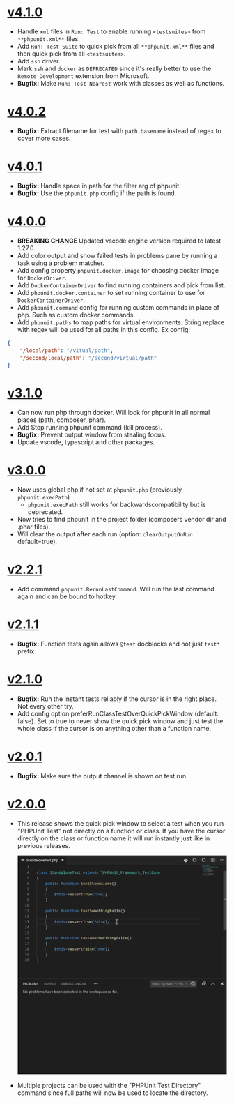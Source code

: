 # [v4.1.0](https://github.com/elonmallin/vscode-phpunit/releases/tag/v4.1.0)
- Handle `xml` files in `Run: Test` to enable running `<testsuites>` from `**phpunit.xml**` files.
- Add `Run: Test Suite` to quick pick from all `**phpunit.xml**` files and then quick pick from all `<testsuites>`.
- Add `ssh` driver.
- Mark `ssh` and `docker` as `DEPRECATED` since it's really better to use the `Remote Development` extension from Microsoft.
- **Bugfix:** Make `Run: Test Nearest` work with classes as well as functions.

# [v4.0.2](https://github.com/elonmallin/vscode-phpunit/releases/tag/v4.0.2)
- **Bugfix:** Extract filename for test with `path.basename` instead of regex to cover more cases.

# [v4.0.1](https://github.com/elonmallin/vscode-phpunit/releases/tag/v4.0.1)
- **Bugfix:** Handle space in path for the filter arg of phpunit.
- **Bugfix:** Use the `phpunit.php` config if the path is found.

# [v4.0.0](https://github.com/elonmallin/vscode-phpunit/releases/tag/v4.0.0)
- **BREAKING CHANGE** Updated vscode engine version required to latest 1.27.0.
- Add color output and show failed tests in problems pane by running a task using a problem matcher.
- Add config property `phpunit.docker.image` for choosing docker image for `DockerDriver`.
- Add `DockerContainerDriver` to find running containers and pick from list.
- Add `phpunit.docker.container` to set running container to use for `DockerContainerDriver`.
- Add `phpunit.command` config for running custom commands in place of php. Such as custom docker commands.
- Add `phpunit.paths` to map paths for virtual environments. String replace with regex will be used for all paths in this config. Ex config:
```json
{
    "/local/path": "/vitual/path",
    "/second/local/path": "/second/virtual/path"
}
```

# [v3.1.0](https://github.com/elonmallin/vscode-phpunit/releases/tag/v3.1.0)
- Can now run php through docker. Will look for phpunit in all normal places (path, composer, phar).
- Add Stop running phpunit command (kill process).
- **Bugfix:** Prevent output window from stealing focus.
- Update vscode, typescript and other packages.

# [v3.0.0](https://github.com/elonmallin/vscode-phpunit/releases/tag/v3.0.0)
- Now uses global php if not set at `phpunit.php` (previously `phpunit.execPath`)
  - `phpunit.execPath` still works for backwardscompatibility but is deprecated.
- Now tries to find phpunit in the project folder (composers vendor dir and .phar files).
- Will clear the output after each run (option: `clearOutputOnRun` default=true).

# [v2.2.1](https://github.com/elonmallin/vscode-phpunit/releases/tag/v2.2.1)
- Add command `phpunit.RerunLastCommand`. Will run the last command again and can be bound to hotkey.

# [v2.1.1](https://github.com/elonmallin/vscode-phpunit/releases/tag/v2.1.1)
- **Bugfix:** Function tests again allows `@test` docblocks and not just `test*` prefix.

# [v2.1.0](https://github.com/elonmallin/vscode-phpunit/releases/tag/v2.1.0)
- **Bugfix:** Run the instant tests reliably if the cursor is in the right place. Not every other try.
- Add config option preferRunClassTestOverQuickPickWindow (default: false). Set to true to never show the quick pick window and just test the whole class if the cursor is on anything other than a function name.

# [v2.0.1](https://github.com/elonmallin/vscode-phpunit/releases/tag/v2.0.1)
- **Bugfix:** Make sure the output channel is shown on test run.

# [v2.0.0](https://github.com/elonmallin/vscode-phpunit/releases/tag/v2.0.0)
- This release shows the quick pick window to select a test when you run "PHPUnit Test" not directly on a function or class. If you have the cursor directly on the class or function name it will run instantly just like in previous releases.

  ![vscode-phpunit-quick-pick](images/vscode-phpunit-quick-pick.gif)

- Multiple projects can be used with the "PHPUnit Test Directory" command since full paths will now be used to locate the directory.
